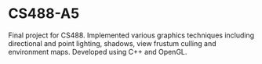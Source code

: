 # CS488-A5
Final project for CS488. Implemented various graphics techniques including directional and point lighting, shadows, view frustum culling and environment maps. Developed using C++ and OpenGL.
